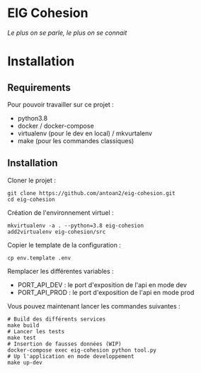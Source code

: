 # EIG Cohesion

*Le plus on se parle, le plus on se connait*

# Installation

## Requirements

Pour pouvoir travailler sur ce projet :
- python3.8
- docker / docker-compose
- virtualenv (pour le dev en local) / mkvurtalenv
- make (pour les commandes classiques)

## Installation

Cloner le projet :

    git clone https://github.com/antoan2/eig-cohesion.git
    cd eig-cohesion

Création de l'environnement virtuel :

    mkvirtualenv -a . --python=3.8 eig-cohesion
    add2virtualenv eig-cohesion/src

Copier le template de la configuration :

    cp env.template .env

Remplacer les différentes variables :
- PORT_API_DEV : le port d'exposition de l'api en mode dev
- PORT_API_PROD : le port d'exposition de l'api en mode prod

Vous pouvez maintenant lancer les commandes suivantes :

    # Build des différents services
    make build
    # Lancer les tests
    make test
    # Insertion de fausses données (WIP)
    docker-compose exec eig-cohesion python tool.py
    # Up l'application en mode developpement
    make up-dev